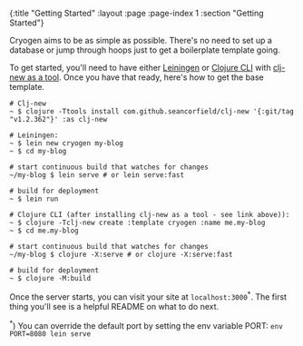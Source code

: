{:title "Getting Started"
 :layout :page
 :page-index 1
 :section "Getting Started"}

Cryogen aims to be as simple as possible. There's no need to set up a database or jump through hoops just to get a boilerplate template going.

To get started, you'll need to have either
[Leiningen](http://leiningen.org/) or [Clojure
CLI](https://clojure.org/guides/deps_and_cli)
with [clj-new as a
tool](https://github.com/seancorfield/clj-new#installation-as-a-tool).
Once you have that ready, here's how to get the base template.

```
# Clj-new
~ $ clojure -Ttools install com.github.seancorfield/clj-new '{:git/tag "v1.2.362"}' :as clj-new
```

```
# Leiningen:
~ $ lein new cryogen my-blog
~ $ cd my-blog

# start continuous build that watches for changes
~/my-blog $ lein serve # or lein serve:fast 

# build for deployment
~ $ lein run

# Clojure CLI (after installing clj-new as a tool - see link above)):
~ $ clojure -Tclj-new create :template cryogen :name me.my-blog
~ $ cd me.my-blog

# start continuous build that watches for changes
~/my-blog $ clojure -X:serve # or clojure -X:serve:fast

# build for deployment
~ $ clojure -M:build
```

Once the server starts, you can visit your site at `localhost:3000`<sup>*</sup>. The first thing you'll see is a helpful README on what to do next.

<sup>*</sup>) You can override the default port by setting the env variable PORT: `env PORT=8080 lein serve`
